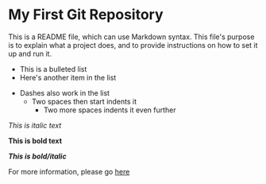 # My First Git Repository

This is a README file, which can use Markdown syntax. This file's purpose is to explain what a project does, and to provide instructions on how to set it up and run it.

* This is a bulleted list
* Here's another item in the list
- Dashes also work in the list
  * Two spaces then start indents it
    * Two more spaces indents it even further

*This is italic text* 

**This is bold text**

***This is bold/italic*** 

For more information, please go [here](https://google.com)